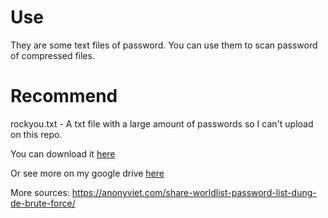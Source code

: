 # Use

They are some text files of password. You can use them to scan password of compressed files.

# Recommend

rockyou.txt - A txt file with a large amount of passwords so I can't upload on this repo.

You can download it [here](https://drive.google.com/file/d/1yGwkCUSce2DIAxj27tW_roUthQIFPeJF/view?usp=sharing)

Or see more on my google drive [here](https://drive.google.com/drive/folders/19WKfVSeWlFtVVNfc_Hmp3LuMm8qBWm69?usp=sharing)

More sources: https://anonyviet.com/share-worldlist-password-list-dung-de-brute-force/

